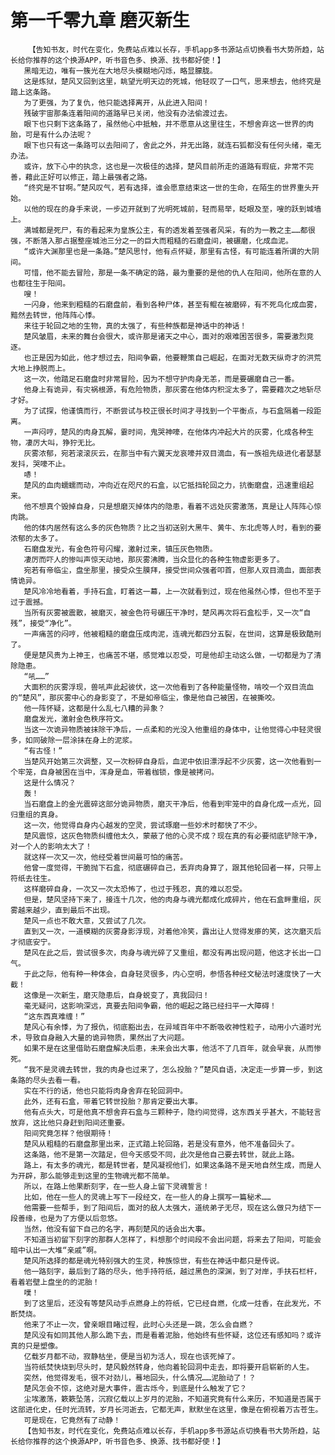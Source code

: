 # 第一千零九章 磨灭新生
        【告知书友，时代在变化，免费站点难以长存，手机app多书源站点切换看书大势所趋，站长给你推荐的这个换源APP，听书音色多、换源、找书都好使！】
       黑暗无边，唯有一簇光在大地尽头模糊地闪烁，略显朦胧。
       这是炼狱，楚风又回到这里，眺望光明天边的死城，他轻叹了一口气，思来想去，他终究是踏上这条路。
       为了更强，为了复仇，他只能选择离开，从此进入阳间！
       残破宇宙那条连着阳间的道路早已关闭，他没有办法偷渡过去。
       眼下也只剩下这条路了，虽然他心中抵触，并不愿意从这里往生，不想舍弃这一世界的肉胎，可是有什么办法呢？
       眼下也只有这一条路可以去阳间了，舍此之外，并无出路，就连石狐都没有任何头绪，毫无办法。
       或许，放下心中的执念，这也是一次极佳的选择，楚风目前所走的道路有瑕疵，非常不完善，藉此正好可以修正，踏上最强者之路。
       “终究是不甘啊。”楚风叹气，若有选择，谁会愿意结束这一世的生命，在陌生的世界重头开始。
       以他的现在的身手来说，一步迈开就到了光明死城前，轻而易举，眨眼及至，嗖的跃到城墙上。
       满城都是死尸，有的看起来为皇族公主，有的透发着至强者风采，有的为一教之主……都很强，不断落入那占据整座城池三分之一的巨大而粗糙的石磨盘间，被碾磨，化成血泥。
       “或许大渊那里也是一条路。”楚风思忖，他有点怀疑，那里有古怪，有可能连着所谓的大阴间。
       可惜，他不能去冒险，那是一条不确定的路，最为重要的是他的仇人在阳间，他所在意的人也都往生于阳间。
       嗖！
       一闪身，他来到粗糙的石磨盘前，看到各种尸体，甚至有鲲在被磨碎，有不死鸟化成血雾，黯然去转世，他阵阵心悸。
       来往于轮回之地的生物，真的太强了，有些种族都是神话中的神话！
       楚风皱眉，未来的舞台会很大，或许那是诸天之中心，面对的艰难困苦很多，需要激烈竞逐。
       也正是因为如此，他才想过去，阳间争霸，他要鞭策自己崛起，在面对无数天纵奇才的洪荒大地上挣脱而上。
       这一次，他踏足石磨盘时非常冒险，因为不想守护肉身无恙，而是要碾磨自己一番。
       他身上有诡异，有灾祸根源，有危险物质，那灰雾在他体内积淀太多了，需要藉次之地斩尽才好。
       为了试探，他谨慎而行，不断尝试与校正很长时间才寻找到一个平衡点，与石盒隔着一段距离。
       一声闷哼，楚风的肉身瓦解，霎时间，鬼哭神嚎，在他体内冲起大片的灰雾，化成各种生物，凄厉大叫，狰狞无比。
       灰雾浓郁，宛若滚滚灰云，在那当中有六翼天龙哀嚎并双目滴血，有一族祖先级进化者瑟瑟发抖，哭嚎不止。
       哧！
       楚风的血肉蠕蠕而动，冲向近在咫尺的石盒，以它抵挡轮回之力，抗衡磨盘，迅速重组起来。
       他不想真个毁掉自身，只是想磨灭掉体内的隐患，看着不远处灰雾激荡，真是让人阵阵心惊肉跳。
       他的体内居然有这么多的灰色物质？比之当初送别大黑牛、黄牛、东北虎等人时，看到的要浓郁的太多了。
       石磨盘发光，有金色符号闪耀，激射过来，镇压灰色物质。
       凄厉而吓人的惨叫声惊天动地，那灰雾沸腾，当众显化的各种生物虚影更多了。
       宛若有帝临尘，盘坐那里，接受众生膜拜，接受世间众强者叩首，但那人双目滴血，面部表情诡异。
       楚风冷冷地看着，手持石盒，盯着这一幕，上一次就看到过，现在他虽然心悸，但也不至于过于震撼。
       当所有灰雾被震散，被磨灭，被金色符号碾压干净时，楚风再次将石盒松手，又一次“自残”，接受“净化”。
       一声痛苦的闷哼，他被粗糙的磨盘压成肉泥，连魂光都四分五裂，在世间，这算是极致酷刑了。
       便是楚风贵为上神王，也痛苦不堪，感觉难以忍受，可是他却主动这么做，一切都是为了清除隐患。
       “吼……”
       大面积的灰雾浮现，兽吼声此起彼伏，这一次他看到了各种能量怪物，啃咬一个双目流血的“楚风”，那灰雾中心的身影变了，不是如帝临尘，像是他自己被困，在被撕咬。
       他一阵怀疑，这都是什么乱七八糟的异象？
       磨盘发光，激射金色秩序符文。
       当这一次诡异物质被抹除干净后，一点柔和的光没入他重组的身体中，让他觉得心中轻灵很多，如同破除一层涂抹在身上的泥浆。
       “有古怪！”
       当楚风开始第三次调整，又一次粉碎自身后，血泥中依旧漂浮起不少灰雾，这一次他看到一个牢笼，自身被困在当中，浑身是血，带着枷锁，像是被拷问。
       这是什么情况？
       轰！
       当石磨盘上的金光震碎这部分诡异物质，磨灭干净后，他看到牢笼中的自身化成一点光，回归重组的真身。
       这一次，他觉得自身内心越发的空灵，尝试琢磨一些妙术时都快了不少。
       楚风震惊，这灰色物质纠缠他太久，蒙蔽了他的心灵不成？现在真的有必要彻底铲除干净，对一个人的影响太大了！
       就这样一次又一次，他经受着世间最可怕的痛苦。
       他曾一度觉得，干脆抛下石盒，彻底碾碎自己，丢弃肉身算了，跟其他轮回者一样，只带上符纸去往生。
       这样磨碎自身，一次又一次太恐怖了，也过于残忍，真的难以忍受。
       但是，楚风坚持下来了，接连十几次，他的肉身与魂光都成化成碎片，他在石盒畔重组，灰雾越来越少，直到最后不出现。
       楚风一点也不敢大意，又尝试了几次。
       直到又一次，一道模糊的灰雾身影浮现，对着他冷笑，露出让人觉得发瘆的笑，这次磨灭后才彻底安宁。
       楚风在此之后，尝试很多次，肉身与魂光碎了又重组，都没有再出现问题，他这才长出一口气。
       于此之际，他有种一种体会，自身轻灵很多，内心空明，参悟各种经文秘法时速度快了一大截！
       这像是一次新生，磨灭隐患后，自身蜕变了，真我回归！
       毫无疑问，这影响深远，真要去阳间争霸，他的崛起之路已经扫平一大障碍！
       “这东西真难缠！”
       楚风心有余悸，为了报仇，彻底豁出去，在异域百年中不断吸收神性粒子，动用小六道时光术，导致自身融入大量的诡异物质，果然出了大问题。
       如果不是在这里借助石磨盘解决后患，未来会出大事，他活不了几百年，就会早衰，从而惨死。
       “我不是灵魂去转世，我的肉身也过来了，怎么投胎？”楚风自语，决定走一步算一步，到这条路的尽头去看一看。
       实在不行的话，他也只能将肉身舍弃在轮回洞中。
       此外，还有石盒，带着它转世投胎？那肯定要出大事。
       他有点头大，可是他真不想舍弃石盒与三颗种子，隐约间觉得，这东西关乎甚大，不能轻言放弃，这比他只身赶到阳间还重要。
       阳间究竟怎样？他很期待！
       楚风从粗糙的石磨盘那里出来，正式踏上轮回路，若是没有意外，他不准备回头了。
       这条路，他不是第一次踏足，但今天感受不同，此次是他自己要去转世，就此上路。
       路上，有太多的魂光，都是转世者，楚风凝视他们，如果这条路不是天地自然生成，而是人为开辟，那么能够走到这里的生物魂光都不简单。
       所以，在路上他果断刻字，在一些人身上留下灵魂誓言！
       比如，他在一些人的灵魂上写下一段经文，在一些人的身上撰写一篇秘术……
       他需要一些帮手，到了阳间后，面对的敌人太强大，道统弟子无尽，现在这么做只为结下一段善缘，也是为了方便以后忽悠。
       当然，他没有留下自己的名字，再刻楚风的话会出大事。
       不知道当初留下刻字的那群人怎样了，料想那个时间段不会出问题，将来去了阳间，可能会暗中认出一大堆“亲戚”啊。
       楚风所选择的都是魂光特别强大的生灵，种族惊世，有些在神话中都只是传说。
       他一路刻字，最后到了路的尽头，他手持符纸，越过黑色的深渊，到了对岸，手扶石栏杆，看着岩壁上盘坐的的泥胎！
       噗！
       到了这里后，还没有等楚风动手点燃身上的符纸，它已经自燃，化成一炷香，在此发光，不断焚烧。
       他来了不止一次，曾亲眼目睹过程，此时心头还是一跳，怎么会自燃？
       楚风没有如同其他人那么跪下去，而是看着泥胎，他始终有些怀疑，这位还有感知吗？或许真的只是塑像。
       亿载岁月都不动，寂静枯坐，便是当初为活人，现在也该死掉了。
       当符纸焚快烧到尽头时，楚风毅然转身，他向着轮回洞中走去，即将要开启崭新的人生。
       突然，他觉得发毛，很不对劲儿，蓦地回头，什么情况……泥胎动了！？
       楚风怎会不惊，这绝对是大事件，震古烁今，到底是什么触发了它？
       尘埃激荡，簌簌坠落，沉寂亿载以上岁月的泥胎，不知道究竟有什么来历，不知道是否属于这部进化史，任时光流转，岁月长河逝去，它都无声，默默坐在这里，像是在俯视着万古苍生。
       可是现在，它竟然有了动静！
       【告知书友，时代在变化，免费站点难以长存，手机app多书源站点切换看书大势所趋，站长给你推荐的这个换源APP，听书音色多、换源、找书都好使！】
